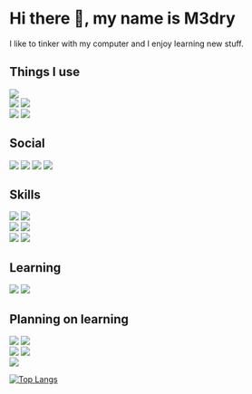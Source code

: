 # Hi there 👋, my name is M3dry
I like to tinker with my computer and I enjoy learning new stuff.
## Things I use
[<img src="https://img.shields.io/badge/Artix_Linux-10A0CC?style=for-the-badge&logo=artix-linux&logoColor=white">](https://artixlinux.org)\
[<img src="https://img.shields.io/badge/NeoVim-57A143?&style=for-the-badge&logo=neovim&logoColor=white">](https://github.com/m3dry/dotfiles/tree/master/.config/nvim)
[<img src="https://img.shields.io/badge/Emacs-7F5AB6?&style=for-the-badge&logo=gnu-emacs&logoColor=white">](https://github.com/m3dry/doom-emacs)\
[<img src="https://img.shields.io/badge/Dwm-005577?&style=for-the-badge&logo=dwm&logoColor=white">](https://github.com/m3dry/dwm)
[<img src="https://img.shields.io/badge/St-005577?&style=for-the-badge&logo=suckless&logoColor=white">](https://github.com/m3dry/st)
## Social
[<img src="https://img.shields.io/badge/M3dry-FF4500?style=for-the-badge&logo=reddit&logoColor=white">](https://reddit.com/u/M3dry)
[<img src="https://img.shields.io/badge/M3dry2528-7289DA?style=for-the-badge&logo=discord&logoColor=white">](https://discord.com/users/336522279498416138)
[<img src="https://img.shields.io/badge/M3dry-white?style=for-the-badge&logo=github&logoColor=black">](https://github.com/m3dry)
[<img src="https://img.shields.io/badge/M3dry-E4405F?style=for-the-badge&logo=instagram&logoColor=white">](https://instagram.com/M3dry)
## Skills
<img src="https://img.shields.io/badge/Linux-FCC624?style=for-the-badge&logo=linux&logoColor=black"> <img src="https://img.shields.io/badge/C-00599C?style=for-the-badge&logo=c&logoColor=white">\
<img src="https://img.shields.io/badge/NeoVim-57A143?&style=for-the-badge&logo=neovim&logoColor=white">
<img src="https://img.shields.io/badge/Lua-2C2D72?style=for-the-badge&logo=lua&logoColor=white">\
<img src="https://img.shields.io/badge/Github-white?style=for-the-badge&logo=github&logoColor=black">
<img src="https://img.shields.io/badge/Git-F05032?style=for-the-badge&logo=git&logoColor=white">
## Learning
<img src="https://img.shields.io/badge/Go-00ADD8?style=for-the-badge&logo=go&logoColor=white"> <img src="https://img.shields.io/badge/OpenGL-FFFFFF?style=for-the-badge&logo=opengl">
## Planning on learning
<img src="https://img.shields.io/badge/Haskell-5D4F85?style=for-the-badge&logo=haskell&logoColor=white"> <img src="https://img.shields.io/badge/Scala-DC322F?style=for-the-badge&logo=scala&logoColor=white">\
<img src="https://img.shields.io/badge/JavaScript-323330?style=for-the-badge&logo=javascript&logoColor=F7DF1E">
<img src="https://img.shields.io/badge/TypeScript-007ACC?style=for-the-badge&logo=typescript&logoColor=white">\
<img src="https://img.shields.io/badge/Assembly-654FF0?style=for-the-badge">

[![Top Langs](https://github-readme-stats.vercel.app/api/top-langs/?username=M3dry)](https://github.com/anuraghazra/github-readme-stats)
